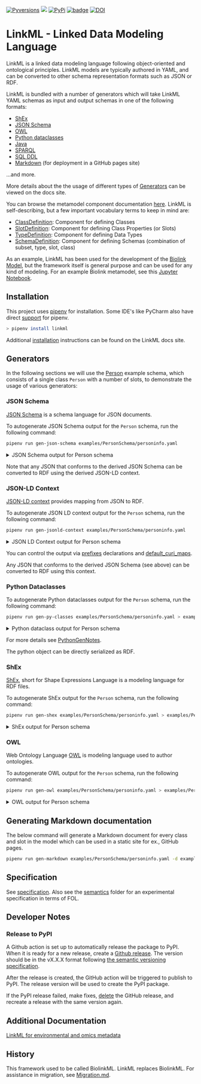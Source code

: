 [![Pyversions](https://img.shields.io/pypi/pyversions/linkml.svg)](https://pypi.python.org/pypi/linkml)
![](https://github.com/linkml/linkml/workflows/Build/badge.svg)
[![PyPi](https://img.shields.io/pypi/v/linkml.svg)](https://pypi.python.org/pypi/linkml)
[![badge](https://img.shields.io/badge/launch-binder-579ACA.svg)](https://mybinder.org/v2/gh/linkml/linkml/main?filepath=notebooks)
[![DOI](https://zenodo.org/badge/13996/linkml/linkml.svg)](https://zenodo.org/badge/latestdoi/13996/linkml/linkml)

# LinkML - Linked Data Modeling Language

LinkML is a linked data modeling language following object-oriented and ontological principles. LinkML models are typically authored in YAML, and can be converted to other schema representation formats such as JSON or RDF.

LinkML is bundled with a number of generators which will take LinkML YAML schemas as input and output schemas in one of the following formats:

- [ShEx](https://linkml.io/linkml/generators/shex.html)
- [JSON Schema](https://linkml.io/linkml/generators/json-schema.html)
- [OWL](https://linkml.io/linkml/generators/owl.html)
- [Python dataclasses](https://linkml.io/linkml/generators/python.html)
- [Java](https://linkml.io/linkml/generators/java.html)
- [SPARQL](https://linkml.io/linkml/generators/sparql.html)
- [SQL DDL](https://linkml.io/linkml/generators/sqlddl.html)
- [Markdown](https://linkml.io/linkml/generators/markdown.html) (for deployment in a GitHub pages site)

...and more.

More details about the the usage of different types of [Generators](https://linkml.io/linkml/generators/index.html) can be viewed on the docs site.

You can browse the metamodel component documentation [here](https://linkml.github.io/linkml-model/docs). LinkML is self-describing, but a few important vocabulary terms to keep in mind are:
- [ClassDefinition](https://linkml.github.io/linkml-model/docs/ClassDefinition): Component for defining Classes
- [SlotDefinition](https://linkml.github.io/linkml-model/docs/SlotDefinition): Component for defining Class Properties (or Slots)
- [TypeDefinition](https://linkml.github.io/linkml-model/docs/TypeDefinition): Component for defining Data Types
- [SchemaDefinition](https://linkml.github.io/linkml-model/docs/SchemaDefinition): Component for defining Schemas (combination of subset, type, slot, class)

As an example, LinkML has been used for the development of the [Biolink Model](https://biolink.github.io/biolink-model/), but the framework itself is general purpose and can be used for any kind of modeling. For an example Biolink metamodel, see this [Jupyter Notebook](https://github.com/linkml/linkml/blob/main/notebooks/examples.ipynb).

## Installation

This project uses [pipenv](https://pipenv-fork.readthedocs.io/en/latest/) for installation. Some IDE's like PyCharm also have direct [support](https://www.jetbrains.com/help/pycharm/pipenv.html) for pipenv.

```bash
> pipenv install linkml
```

Additional [installation](https://linkml.io/linkml/intro/install.html) instructions can be found on the LinkML docs site.

## Generators

In the following sections we will use the [Person](https://linkml.io/linkml/intro/tutorial01.html#your-first-schema) example schema, which consists of a single class `Person` with a number of slots, to demonstrate the usage of various generators:

### JSON Schema

[JSON Schema](https://json-schema.org/) is a schema language for JSON documents.

To autogenerate JSON Schema output for the `Person` schema, run the following command:

```bash
pipenv run gen-json-schema examples/PersonSchema/personinfo.yaml
```

<details>
<summary>JSON Schema output for Person schema</summary>

```
{
   "$id": "https://w3id.org/linkml/examples/personinfo",
   "$schema": "http://json-schema.org/draft-07/schema#",
   "additionalProperties": true,
   "definitions": {
      "Address": {
         "additionalProperties": false,
         "description": "",
         "properties": {
            "city": {
               "type": "string"
            },
            "postal_code": {
               "type": "string"
            },
            "street": {
               "type": "string"
            }
         },
         "required": [],
         "title": "Address",
         "type": "object"
      },
      "Concept": {
         "additionalProperties": false,
         "description": "",
         "properties": {
            "description": {
               "type": "string"
            },
            "id": {
               "type": "string"
            },
            "image": {
               "type": "string"
            },
            "name": {
               "type": "string"
            }
         },
         "required": [
            "id"
         ],
         "title": "Concept",
         "type": "object"
      },
      "Container": {
         "additionalProperties": false,
         "description": "",
         "properties": {
            "organizations": {
               "items": {
                  "$ref": "#/definitions/Organization"
               },
               "type": "array"
            },
            "persons": {
               "items": {
                  "$ref": "#/definitions/Person"
               },
               "type": "array"
            }
         },
         "required": [],
         "title": "Container",
         "type": "object"
      },
      "DiagnosisConcept": {
         "additionalProperties": false,
         "description": "",
         "properties": {
            "description": {
               "type": "string"
            },
            "id": {
               "type": "string"
            },
            "image": {
               "type": "string"
            },
            "name": {
               "type": "string"
            }
         },
         "required": [
            "id"
         ],
         "title": "DiagnosisConcept",
         "type": "object"
      },
      "DiagnosisType": {
         "description": "",
         "enum": [],
         "title": "DiagnosisType",
         "type": "string"
      },
      "EmploymentEvent": {
         "additionalProperties": false,
         "description": "",
         "properties": {
            "duration": {
               "type": "number"
            },
            "employed_at": {
               "type": "string"
            },
            "ended_at_time": {
               "format": "date",
               "type": "string"
            },
            "is_current": {
               "type": "boolean"
            },
            "started_at_time": {
               "format": "date",
               "type": "string"
            }
         },
         "required": [],
         "title": "EmploymentEvent",
         "type": "object"
      },
      "Event": {
         "additionalProperties": false,
         "description": "",
         "properties": {
            "duration": {
               "type": "number"
            },
            "ended_at_time": {
               "format": "date",
               "type": "string"
            },
            "is_current": {
               "type": "boolean"
            },
            "started_at_time": {
               "format": "date",
               "type": "string"
            }
         },
         "required": [],
         "title": "Event",
         "type": "object"
      },
      "FamilialRelationship": {
         "additionalProperties": false,
         "description": "",
         "properties": {
            "ended_at_time": {
               "format": "date",
               "type": "string"
            },
            "related_to": {
               "type": "string"
            },
            "started_at_time": {
               "format": "date",
               "type": "string"
            },
            "type": {
               "$ref": "#/definitions/FamilialRelationshipType"
            }
         },
         "required": [
            "type",
            "related_to"
         ],
         "title": "FamilialRelationship",
         "type": "object"
      },
      "FamilialRelationshipType": {
         "description": "",
         "enum": [
            "SIBLING_OF",
            "PARENT_OF",
            "CHILD_OF"
         ],
         "title": "FamilialRelationshipType",
         "type": "string"
      },
      "GenderType": {
         "description": "",
         "enum": [
            "nonbinary man",
            "nonbinary woman",
            "transgender woman",
            "transgender man",
            "cisgender man",
            "cisgender woman"
         ],
         "title": "GenderType",
         "type": "string"
      },
      "MedicalEvent": {
         "additionalProperties": false,
         "description": "",
         "properties": {
            "diagnosis": {
               "$ref": "#/definitions/DiagnosisConcept"
            },
            "duration": {
               "type": "number"
            },
            "ended_at_time": {
               "format": "date",
               "type": "string"
            },
            "in_location": {
               "type": "string"
            },
            "is_current": {
               "type": "boolean"
            },
            "procedure": {
               "$ref": "#/definitions/ProcedureConcept"
            },
            "started_at_time": {
               "format": "date",
               "type": "string"
            }
         },
         "required": [],
         "title": "MedicalEvent",
         "type": "object"
      },
      "NamedThing": {
         "additionalProperties": false,
         "description": "A generic grouping for any identifiable entity",
         "properties": {
            "description": {
               "type": "string"
            },
            "id": {
               "type": "string"
            },
            "image": {
               "type": "string"
            },
            "name": {
               "type": "string"
            }
         },
         "required": [
            "id"
         ],
         "title": "NamedThing",
         "type": "object"
      },
      "Organization": {
         "additionalProperties": false,
         "description": "An organization such as a company or university",
         "properties": {
            "aliases": {
               "items": {
                  "type": "string"
               },
               "type": "array"
            },
            "description": {
               "type": "string"
            },
            "founding_date": {
               "type": "string"
            },
            "founding_location": {
               "type": "string"
            },
            "id": {
               "type": "string"
            },
            "image": {
               "type": "string"
            },
            "mission_statement": {
               "type": "string"
            },
            "name": {
               "type": "string"
            }
         },
         "required": [
            "id"
         ],
         "title": "Organization",
         "type": "object"
      },
      "Person": {
         "additionalProperties": false,
         "description": "A person (alive, dead, undead, or fictional).",
         "properties": {
            "age_in_years": {
               "type": "integer"
            },
            "aliases": {
               "items": {
                  "type": "string"
               },
               "type": "array"
            },
            "birth_date": {
               "type": "string"
            },
            "current_address": {
               "$ref": "#/definitions/Address",
               "description": "The address at which a person currently lives"
            },
            "description": {
               "type": "string"
            },
            "gender": {
               "$ref": "#/definitions/GenderType"
            },
            "has_employment_history": {
               "items": {
                  "$ref": "#/definitions/EmploymentEvent"
               },
               "type": "array"
            },
            "has_familial_relationships": {
               "items": {
                  "$ref": "#/definitions/FamilialRelationship"
               },
               "type": "array"
            },
            "has_medical_history": {
               "items": {
                  "$ref": "#/definitions/MedicalEvent"
               },
               "type": "array"
            },
            "id": {
               "type": "string"
            },
            "image": {
               "type": "string"
            },
            "name": {
               "type": "string"
            },
            "primary_email": {
               "pattern": "^\\S+@[\\S+\\.]+\\S+",
               "type": "string"
            }
         },
         "required": [
            "id"
         ],
         "title": "Person",
         "type": "object"
      },
      "Place": {
         "additionalProperties": false,
         "description": "",
         "properties": {
            "aliases": {
               "items": {
                  "type": "string"
               },
               "type": "array"
            },
            "id": {
               "type": "string"
            },
            "name": {
               "type": "string"
            }
         },
         "required": [
            "id"
         ],
         "title": "Place",
         "type": "object"
      },
      "ProcedureConcept": {
         "additionalProperties": false,
         "description": "",
         "properties": {
            "description": {
               "type": "string"
            },
            "id": {
               "type": "string"
            },
            "image": {
               "type": "string"
            },
            "name": {
               "type": "string"
            }
         },
         "required": [
            "id"
         ],
         "title": "ProcedureConcept",
         "type": "object"
      },
      "Relationship": {
         "additionalProperties": false,
         "description": "",
         "properties": {
            "ended_at_time": {
               "format": "date",
               "type": "string"
            },
            "related_to": {
               "type": "string"
            },
            "started_at_time": {
               "format": "date",
               "type": "string"
            },
            "type": {
               "type": "string"
            }
         },
         "required": [],
         "title": "Relationship",
         "type": "object"
      }
   },
   "properties": {},
   "title": "personinfo",
   "type": "object"
}
```
</details>

Note that any JSON that conforms to the derived JSON Schema can be converted to RDF using the derived JSON-LD context.

### JSON-LD Context

[JSON-LD context](https://www.w3.org/TR/json-ld/#the-context) provides mapping from JSON to RDF.

To autogenerate JSON LD context output for the `Person` schema, run the following command:

```bash
pipenv run gen-jsonld-context examples/PersonSchema/personinfo.yaml
```

<details>
<summary>JSON LD Context output for Person schema</summary>

```
{
   "_comments": "Auto generated from personinfo.yaml by jsonldcontextgen.py version: 0.1.1\n    Generation date: 2021-09-13 12:01\n    Schema: personinfo\n    \n    id: https://w3id.org/linkml/examples/personinfo\n    description: Information about people, based on [schema.org](http://schema.org)\n    license: https://creativecommons.org/publicdomain/zero/1.0/\n    ",
   "@context": {
      "GSSO": {
         "@id": "http://purl.obolibrary.org/obo/GSSO_",
         "@prefix": true
      },
      "famrel": "https://example.org/FamilialRelations#",
      "linkml": "https://w3id.org/linkml/",
      "personinfo": "https://w3id.org/linkml/examples/personinfo/",
      "prov": "http://www.w3.org/ns/prov#",
      "rdf": "http://www.w3.org/1999/02/22-rdf-syntax-ns#",
      "rdfs": "http://www.w3.org/2000/01/rdf-schema#",
      "schema": "http://schema.org/",
      "skos": "http://example.org/UNKNOWN/skos/",
      "xsd": "http://www.w3.org/2001/XMLSchema#",
      "@vocab": "https://w3id.org/linkml/examples/personinfo/",
      "age_in_years": {
         "@type": "xsd:integer"
      },
      "birth_date": {
         "@id": "schema:birthDate"
      },
      "current_address": {
         "@type": "@id"
      },
      "description": {
         "@id": "schema:description"
      },
      "diagnosis": {
         "@type": "@id"
      },
      "duration": {
         "@type": "xsd:float"
      },
      "employed_at": {
         "@type": "@id"
      },
      "ended_at_time": {
         "@type": "xsd:date",
         "@id": "prov:endedAtTime"
      },
      "founding_location": {
         "@type": "@id"
      },
      "gender": {
         "@context": {
            "@vocab": "@null",
            "text": "skos:notation",
            "description": "skos:prefLabel",
            "meaning": "@id"
         },
         "@id": "schema:gender"
      },
      "has_employment_history": {
         "@type": "@id"
      },
      "has_familial_relationships": {
         "@type": "@id"
      },
      "has_medical_history": {
         "@type": "@id"
      },
      "id": "@id",
      "image": {
         "@id": "schema:image"
      },
      "in_location": {
         "@type": "@id"
      },
      "is_current": {
         "@type": "xsd:boolean"
      },
      "name": {
         "@id": "schema:name"
      },
      "organizations": {
         "@type": "@id"
      },
      "persons": {
         "@type": "@id"
      },
      "primary_email": {
         "@id": "schema:email"
      },
      "procedure": {
         "@type": "@id"
      },
      "related_to": {
         "@type": "@id"
      },
      "started_at_time": {
         "@type": "xsd:date",
         "@id": "prov:startedAtTime"
      },
      "Address": {
         "@id": "schema:PostalAddress"
      },
      "Organization": {
         "@id": "schema:Organization"
      },
      "Person": {
         "@id": "schema:Person"
      }
   }
}
```
</details>

You can control the output via [prefixes](https://linkml.io/linkml-model/docs/prefixes.html) declarations and [default_curi_maps](https://linkml.io/linkml-model/docs/default_curi_maps.html).

Any JSON that conforms to the derived JSON Schema (see above) can be converted to RDF using this context.

### Python Dataclasses

To autogenerate Python dataclasses output for the `Person` schema, run the following command:

```bash
pipenv run gen-py-classes examples/PersonSchema/personinfo.yaml > examples/PersonSchema/personinfo.py
```

<details>
<summary>Python dataclass output for Person schema</summary>

```python
@dataclass
class NamedThing(YAMLRoot):
    """
    A generic grouping for any identifiable entity
    """
    _inherited_slots: ClassVar[List[str]] = []

    class_class_uri: ClassVar[URIRef] = PERSONINFO.NamedThing
    class_class_curie: ClassVar[str] = "personinfo:NamedThing"
    class_name: ClassVar[str] = "NamedThing"
    class_model_uri: ClassVar[URIRef] = PERSONINFO.NamedThing

    id: Union[str, NamedThingId] = None
    name: Optional[str] = None
    description: Optional[str] = None
    image: Optional[str] = None

    def __post_init__(self, *_: List[str], **kwargs: Dict[str, Any]):
        if self._is_empty(self.id):
            self.MissingRequiredField("id")
        if not isinstance(self.id, NamedThingId):
            self.id = NamedThingId(self.id)

        if self.name is not None and not isinstance(self.name, str):
            self.name = str(self.name)

        if self.description is not None and not isinstance(self.description, str):
            self.description = str(self.description)

        if self.image is not None and not isinstance(self.image, str):
            self.image = str(self.image)

        super().__post_init__(**kwargs)
```
</details>

For more details see [PythonGenNotes](linkml/generators/PythonGenNotes.md).

The python object can be directly serialized as RDF.

### ShEx

[ShEx](http://shex.io/shex-semantics/index.html), short for Shape Expressions Language is a modeling language for RDF files.

To autogenerate ShEx output for the `Person` schema, run the following command:

```bash
pipenv run gen-shex examples/PersonSchema/personinfo.yaml > examples/PersonSchema/personinfo.shexj
```

<details>
<summary>ShEx output for Person schema</summary>

```
BASE <https://w3id.org/linkml/examples/personinfo/>
PREFIX rdf: <http://www.w3.org/1999/02/22-rdf-syntax-ns#>
PREFIX xsd: <http://www.w3.org/2001/XMLSchema#>
PREFIX linkml: <https://w3id.org/linkml/>
PREFIX schema: <http://schema.org/>
PREFIX prov: <http://www.w3.org/ns/prov#>


linkml:String xsd:string

linkml:Integer xsd:integer

linkml:Boolean xsd:boolean

linkml:Float xsd:float

linkml:Double xsd:double

linkml:Decimal xsd:decimal

linkml:Time xsd:dateTime

linkml:Date xsd:date

linkml:Datetime xsd:dateTime

linkml:Uriorcurie IRI

linkml:Uri IRI

linkml:Ncname xsd:string

linkml:Objectidentifier IRI

linkml:Nodeidentifier NONLITERAL

<Address> CLOSED {
    (  $<Address_tes> (  <street> @linkml:String ? ;
          <city> @linkml:String ? ;
          <postal_code> @linkml:String ?
       ) ;
       rdf:type [ schema:PostalAddress ] ?
    )
}

<Concept>  (
    CLOSED {
       (  $<Concept_tes> (  &<NamedThing_tes> ;
             rdf:type [ <NamedThing> ] ?
          ) ;
          rdf:type [ <Concept> ]
       )
    } OR @<DiagnosisConcept> OR @<ProcedureConcept>
)

<Container> CLOSED {
    (  $<Container_tes> (  <persons> @<Person> * ;
          <organizations> @<Organization> *
       ) ;
       rdf:type [ <Container> ] ?
    )
}

<DiagnosisConcept> CLOSED {
    (  $<DiagnosisConcept_tes> (  &<Concept_tes> ;
          rdf:type [ <Concept> ] ?
       ) ;
       rdf:type [ <DiagnosisConcept> ]
    )
}

<EmploymentEvent> CLOSED {
    (  $<EmploymentEvent_tes> (  &<Event_tes> ;
          rdf:type [ <Event> ] ? ;
          <employed_at> @<Organization> ?
       ) ;
       rdf:type [ <EmploymentEvent> ] ?
    )
}

<Event>  (
    CLOSED {
       (  $<Event_tes> (  prov:startedAtTime @linkml:Date ? ;
             prov:endedAtTime @linkml:Date ? ;
             <duration> @linkml:Float ? ;
             <is_current> @linkml:Boolean ?
          ) ;
          rdf:type [ <Event> ] ?
       )
    } OR @<EmploymentEvent> OR @<MedicalEvent>
)

<FamilialRelationship> CLOSED {
    (  $<FamilialRelationship_tes> (  &<Relationship_tes> ;
          rdf:type [ <Relationship> ] ? ;
          <type> @<FamilialRelationshipType> ;
          <related_to> @<Person>
       ) ;
       rdf:type [ <FamilialRelationship> ] ?
    )
}

<HasAliases> {
    (  $<HasAliases_tes> <aliases> @linkml:String * ;
       rdf:type [ <HasAliases> ] ?
    )
}

<MedicalEvent> CLOSED {
    (  $<MedicalEvent_tes> (  &<Event_tes> ;
          rdf:type [ <Event> ] ? ;
          <in_location> @<Place> ? ;
          <diagnosis> @<DiagnosisConcept> ? ;
          <procedure> @<ProcedureConcept> ?
       ) ;
       rdf:type [ <MedicalEvent> ] ?
    )
}

<NamedThing>  (
    CLOSED {
       (  $<NamedThing_tes> (  schema:name @linkml:String ? ;
             schema:description @linkml:String ? ;
             schema:image @linkml:String ?
          ) ;
          rdf:type [ <NamedThing> ]
       )
    } OR @<Concept> OR @<Organization> OR @<Person>
)

<Organization> CLOSED {
    (  $<Organization_tes> (  &<NamedThing_tes> ;
          rdf:type [ <NamedThing> ] ? ;
          &<HasAliases_tes> ;
          rdf:type [ <HasAliases> ] ? ;
          <mission_statement> @linkml:String ? ;
          <founding_date> @linkml:String ? ;
          <founding_location> @<Place> ? ;
          <aliases> @linkml:String *
       ) ;
       rdf:type [ schema:Organization ]
    )
}

<Person> CLOSED {
    (  $<Person_tes> (  &<NamedThing_tes> ;
          rdf:type [ <NamedThing> ] ? ;
          &<HasAliases_tes> ;
          rdf:type [ <HasAliases> ] ? ;
          <primary_email> @linkml:String ? ;
          schema:birthDate @linkml:String ? ;
          <age_in_years> @linkml:Integer ? ;
          schema:gender @<GenderType> ? ;
          <current_address> @<Address> ? ;
          <has_employment_history> @<EmploymentEvent> * ;
          <has_familial_relationships> @<FamilialRelationship> * ;
          <has_medical_history> @<MedicalEvent> * ;
          <aliases> @linkml:String *
       ) ;
       rdf:type [ schema:Person ]
    )
}

<Place> CLOSED {
    (  $<Place_tes> (  &<HasAliases_tes> ;
          rdf:type [ <HasAliases> ] ? ;
          schema:name @linkml:String ? ;
          <aliases> @linkml:String *
       ) ;
       rdf:type [ <Place> ]
    )
}

<ProcedureConcept> CLOSED {
    (  $<ProcedureConcept_tes> (  &<Concept_tes> ;
          rdf:type [ <Concept> ] ?
       ) ;
       rdf:type [ <ProcedureConcept> ]
    )
}

<Relationship>  (
    CLOSED {
       (  $<Relationship_tes> (  prov:startedAtTime @linkml:Date ? ;
             prov:endedAtTime @linkml:Date ? ;
             <related_to> @linkml:String ? ;
             <type> @linkml:String ?
          ) ;
          rdf:type [ <Relationship> ] ?
       )
    } OR @<FamilialRelationship>
)

<WithLocation> {
    (  $<WithLocation_tes> <in_location> @<Place> ? ;
       rdf:type [ <WithLocation> ] ?
    )
}
```
</details>

### OWL

Web Ontology Language [OWL](https://www.w3.org/TR/2012/REC-owl2-overview-20121211/) is modeling language used to author ontologies.

To autogenerate OWL output for the `Person` schema, run the following command:

```bash
pipenv run gen-owl examples/PersonSchema/personinfo.yaml > examples/PersonSchema/personinfo.owl.ttl
```

<details>
<summary>OWL output for Person schema</summary>

```turtle
<https://w3id.org/linkml/examples/personinfo/Person> a owl:Class,
        linkml:ClassDefinition ;
    rdfs:label "Person" ;
    rdfs:subClassOf [ a owl:Restriction ;
            owl:maxQualifiedCardinality 1 ;
            owl:onClass linkml:Integer ;
            owl:onProperty <https://w3id.org/linkml/examples/personinfo/age_in_years> ],
        [ a owl:Restriction ;
            owl:allValuesFrom <https://w3id.org/linkml/examples/personinfo/EmploymentEvent> ;
            owl:onProperty <https://w3id.org/linkml/examples/personinfo/has_employment_history> ],
        [ a owl:Restriction ;
            owl:maxQualifiedCardinality 1 ;
            owl:onClass linkml:String ;
            owl:onProperty <https://w3id.org/linkml/examples/personinfo/primary_email> ],
        [ a owl:Restriction ;
            owl:maxQualifiedCardinality 1 ;
            owl:onClass linkml:String ;
            owl:onProperty <https://w3id.org/linkml/examples/personinfo/birth_date> ],
        [ a owl:Restriction ;
            owl:maxQualifiedCardinality 1 ;
            owl:onClass <http://UNKNOWN.org/GenderType> ;
            owl:onProperty <https://w3id.org/linkml/examples/personinfo/gender> ],
        [ a owl:Restriction ;
            owl:allValuesFrom <https://w3id.org/linkml/examples/personinfo/MedicalEvent> ;
            owl:onProperty <https://w3id.org/linkml/examples/personinfo/has_medical_history> ],
        [ a owl:Restriction ;
            owl:allValuesFrom <https://w3id.org/linkml/examples/personinfo/FamilialRelationship> ;
            owl:onProperty <https://w3id.org/linkml/examples/personinfo/has_familial_relationships> ],
        [ a owl:Restriction ;
            owl:maxQualifiedCardinality 1 ;
            owl:onClass <https://w3id.org/linkml/examples/personinfo/Address> ;
            owl:onProperty <https://w3id.org/linkml/examples/personinfo/current_address> ],
        [ a owl:Restriction ;
            owl:allValuesFrom linkml:String ;
            owl:onProperty linkml:aliases ],
        <https://w3id.org/linkml/examples/personinfo/HasAliases>,
        <https://w3id.org/linkml/examples/personinfo/NamedThing> ;
    skos:definition "A person (alive, dead, undead, or fictional)." ;
    skos:exactMatch <http://schema.org/Person> .
```
</details>

## Generating Markdown documentation

The below command will generate a Markdown document for every class and slot in the model which can be used in a static site for ex., GitHub pages.

```bash
pipenv run gen-markdown examples/PersonSchema/personinfo.yaml -d examples/PersonSchema/personinfomd
```

## Specification

See [specification](https://linkml.io/linkml/specifications/linkml-spec.html). Also see the [semantics](semantics) folder for an experimental specification in terms of FOL.

## Developer Notes

### Release to PyPI

A Github action is set up to automatically release the package to PyPI. When it is ready for a new release, create a [Github release](https://github.com/linkml/releases). The version should be in the vX.X.X format following [the semantic versioning specification](https://semver.org/).

After the release is created, the GitHub action will be triggered to publish to PyPI. The release version will be used to create the PyPI package.

If the PyPI release failed, make fixes, [delete](https://docs.github.com/en/enterprise/2.16/user/github/administering-a-repository/editing-and-deleting-releases#deleting-a-release) the GitHub release, and recreate a release with the same version again.

## Additional Documentation

[LinkML for environmental and omics metadata](https://docs.google.com/presentation/d/1xK__vZdv0jHtOu0eOTzGUJeDt9YMVOGR1jxIXTtdXDM/edit?usp=sharing)

## History

This framework used to be called BiolinkML. LinkML replaces BiolinkML. For assistance in migration, see [Migration.md](Migration.md).
